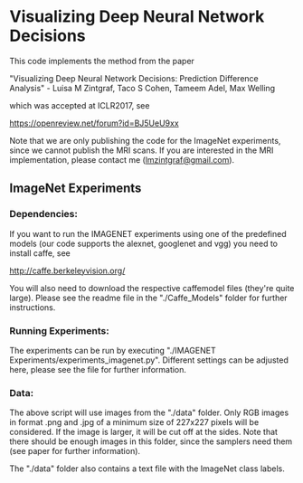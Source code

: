 # Visualizing Deep Neural Network Decisions

This code implements the method from the paper

"Visualizing Deep Neural Network Decisions: Prediction Difference Analysis" - Luisa M Zintgraf, Taco S Cohen, Tameem Adel, Max Welling

which was accepted at ICLR2017, see

https://openreview.net/forum?id=BJ5UeU9xx

Note that we are only publishing the code for the ImageNet experiments, since we cannot publish the MRI scans. 
If you are interested in the MRI implementation, please contact me (lmzintgraf@gmail.com).

## ImageNet Experiments

### Dependencies:

If you want to run the IMAGENET experiments using one of the predefined models (our code supports the alexnet, googlenet and vgg) you need to install caffe, see

http://caffe.berkeleyvision.org/

You will also need to download the respective caffemodel files (they're quite large). Please see the readme file in the "./Caffe_Models" folder for further instructions.

### Running Experiments:

The experiments can be run by executing "./IMAGENET Experiments/experiments_imagenet.py". 
Different settings can be adjusted here, please see the file for further information.

### Data:

The above script will use images from the "./data" folder. Only RGB images in format .png and .jpg of a minimum size of 227x227 pixels will be considered. If the image is larger, it will be cut off at the sides. Note that there should be enough images in this folder, since the samplers need them (see paper for further information).

The "./data" folder also contains a text file with the ImageNet class labels.

